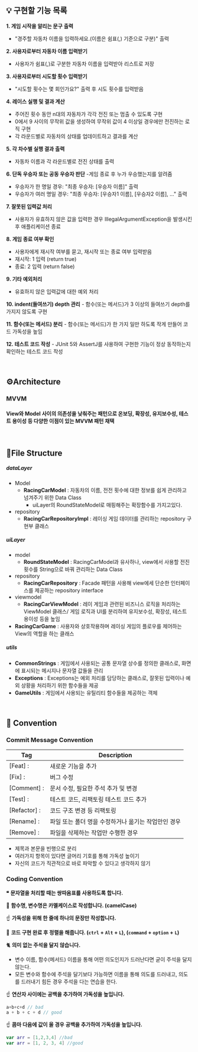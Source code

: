 
## 💡 구현할 기능 목록

**1. 게임 시작을 알리는 문구 출력**
   - "경주할 자동차 이름을 입력하세요.(이름은 쉼표(,) 기준으로 구분)" 출력
   
**2. 사용자로부터 자동차 이름 입력받기** 
   - 사용자가 쉼표(,)로 구분한 자동차 이름을 입력받아 리스트로 저장 

**3. 사용자로부터 시도할 횟수 입력받기**
   - "시도할 횟수는 몇 회인가요?" 출력 후 시도 횟수를 입력받음

**4. 레이스 실행 및 결과 계산** 
   - 주어진 횟수 동안 n대의 자동차가 각각 전진 또는 멈출 수 있도록 구현
   - 0에서 9 사이의 무작위 값을 생성하여 무작위 값이 4 이상일 경우에만 전진하는 로직 구현
   - 각 라운드별로 자동차의 상태를 업데이트하고 결과를 계산

**5. 각 차수별 실행 결과 출력** 
   - 자동차 이름과 각 라운드별로 전진 상태를 출력

**6. 단독 우승자 또는 공동 우승자 판단** 
   -게임 종료 후 누가 우승했는지를 알려줌
   - 우승자가 한 명일 경우: "최종 우승자: [우승자 이름]" 출력
   - 우승자가 여러 명일 경우: "최종 우승자: [우승자1 이름], [우승자2 이름], ..." 출력

**7. 잘못된 입력값 처리**
   - 사용자가 유효하지 않은 값을 입력한 경우 IllegalArgumentException을 발생시킨 후 애플리케이션 종료

**8. 게임 종료 여부 확인**
   - 사용자에게 재시작 여부를 묻고, 재시작 또는 종료 여부 입력받음
   - 재시작: 1 입력 (return true)
   - 종료: 2 입력 (return false)

**9. 기타 예외처리**
   - 유효하지 않은 입력값에 대한 예외 처리

**10. indent(들여쓰기) depth 관리**
    - 함수(또는 메서드)가 3 이상의 들여쓰기 depth를 가지지 않도록 구현

**11. 함수(또는 메서드) 분리**
    - 함수(또는 메서드)가 한 가지 일만 하도록 작게 만들어 코드 가독성을 높임

**12. 테스트 코드 작성**
    - JUnit 5와 AssertJ를 사용하여 구현한 기능이 정상 동작하는지 확인하는 테스트 코드 작성

<br/>


## ⚙️Architecture

### MVVM
#### View와 Model 사이의 의존성을 낮춰주는 패턴으로 온보딩, 확장성, 유지보수성, 테스트 용이성 등 다양한 이점이 있는 MVVM 패턴 채택

<br/>

##  📑File Structure

#####  dataLayer

- Model
  - **RacingCarModel** : 자동차의 이름, 전전 횟수에 대한 정보를 쉽게 관리하고 넘겨주기 위한 Data Class
    - uiLayer의  RoundStateModel로 매핑해주는 확장함수를 가지고있다.
- repository
  - **RacingCarRepositoryImpl** : 레이싱 게임 데이터를 관리하는 repository 구현부 클래스

##### uiLayer

- model
  - **RoundStateModel** : RacingCarModel과 유사하나, view에서 사용할 전진횟수를 String으로 바꿔 관리하는 Data Class
- repository
  - **RacingCarRepository** : Facade 패턴을 사용해 view에세 단순한 인터페이스를 제공하는 repository interface
- viewmodel
  - **RacingCarViewModel** : 레이 게임과 관련된 비즈니스 로직을 처리하는 ViewModel 클래스/ 게임 로직과 UI를 분리하여 유지보수성, 확장성, 테스트 용이성 등을 높임
- **RacingCarGame** : 사용자와 상호작용하며 레이싱 게임의 플로우를 제어하는 View의 역할을 하는 클래스

##### utils

- **CommonStrings** : 게임에서 사용되는 공통 문자열 상수를 정의한 클래스로, 화면에 표시되는 메시지나 문자열 값들을 관리
- **Exceptions** : Exceptions는 예외 처리를 담당하는 클래스로, 잘못된 입력이나 예외 상황을 처리하기 위한 함수들을 제공
- **GameUtils** : 게임에서 사용되는 유틸리티 함수들을 제공하는 객체

<br/>

## 📌 Convention
### Commit Message Convention
| Tag          | Description                   |
|--------------|-------------------------------|
| [Feat] :     | 새로운 기능을 추가                    |
| [Fix] :      | 버그 수정                         |
| [Comment] :  | 문서 수정, 필요한 주석 추가 및 변경         |
| [Test] :     | 테스트 코드, 리팩토링 테스트 코드 추가        |
| [Refactor] : | 코드 구조 변경 등 리팩토링               |
| [Rename] :   | 파일 또는 폴더 명을 수정하거나 옮기는 작업만인 경우 |
| [Remove] :   | 파일을 삭제하는 작업만 수행한 경우           |
- 제목과 본문을 빈행으로 분리
- 여러가지 항목이 있다면 글머리 기호를 통해 가독성 높이기
- 자신의 코드가 직관적으로 바로 파악할 수 있다고 생각하지 않기

### Coding Convention

**❝**  **문자열을 처리할 때는 쌍따옴표를 사용하도록 합니다.**

🐫 **함수명, 변수명은 카멜케이스로 작성합니다. (camelCase)**

☝ **가독성을 위해 한 줄에 하나의 문장만 작성합니다.**

🤙 **코드 구현 완료 후 정렬을 해줍니다. (`ctrl` + `Alt` + `L`), (`command` + `option` + `L`)**

🐈 **의미 없는 주석을 달지 않습니다.**

- 변수 이름, 함수(메서드) 이름을 통해 어떤 의도인지가 드러난다면 굳이 주석을 달지 않는다. 
- 모든 변수와 함수에 주석을 달기보다 가능하면 이름을 통해 의도를 드러내고, 의도를 드러내기 힘든 경우 주석을 다는 연습을 한다.

☝ **연산자 사이에는 공백을 추가하여 가독성을 높입니다.**

```kotlin
a+b+c+d // bad
a + b + c + d // good
```

☝ **콤마 다음에 값이 올 경우 공백을 추가하여 가독성을 높입니다.**

```kotlin
var arr = [1,2,3,4] //bad
var arr = [1, 2, 3, 4] //good
```




